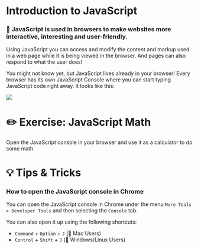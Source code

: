# Introduction to JavaScript

### 🌟 JavaScript is used in browsers to make websites more interactive, interesting and user-friendly.


Using JavaScript you can access and modify the content and markup used in a web page while it is being viewed in the browser. And pages can also respond to what the user does!

You might not know yet, but JavaScript lives already in your browser! Every browser has its own JavaScript Console where you can start typing JavaScript code right away. It looks like this:

[![](http://cd.sseu.re/20170208-6yzwh.png)](http://cd.sseu.re/20170208-6yzwh.png)

# ✏️ Exercise: JavaScript Math

Open the JavaScript console in your browser and use it as a calculator to do some math.


# 💡 Tips & Tricks

### How to open the JavaScript console in Chrome

You can open the JavaScript console in Chrome under the menu `More Tools > Developer Tools` and then selecting the `Console` tab.

You can also open it up using the following shortcuts:

+ `Command` + `Option` + `J` (🍎 Mac Users)
+ `Control` + `Shift` + `J` (🐧 Windows/Linux Users)
